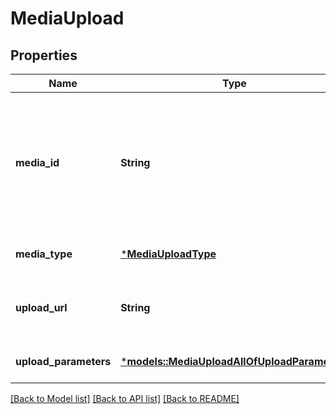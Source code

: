 # MediaUpload

## Properties
Name | Type | Description | Notes
------------ | ------------- | ------------- | -------------
**media_id** | **String** | Unique identifier for this media upload. Used to track status and for attaching during Pin creation. | [optional] [default to None]
**media_type** | [***MediaUploadType**](MediaUploadType.md) |  | [optional] [default to None]
**upload_url** | **String** | The URL where you will POST your media file. | [optional] [default to None]
**upload_parameters** | [***models::MediaUploadAllOfUploadParameters**](MediaUpload_allOf_upload_parameters.md) |  | [optional] [default to None]

[[Back to Model list]](../README.md#documentation-for-models) [[Back to API list]](../README.md#documentation-for-api-endpoints) [[Back to README]](../README.md)


